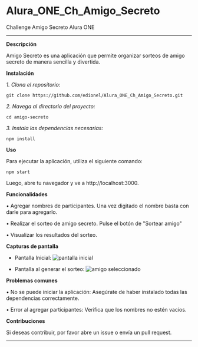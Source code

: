 # Alura_ONE_Ch_Amigo_Secreto
Challenge Amigo Secreto Alura ONE
________________________________________
**Descripción**

  Amigo Secreto es una aplicación que permite organizar sorteos de amigo secreto de manera sencilla y divertida.

**Instalación**

   *1.	Clona el repositorio:*

    git clone https://github.com/edionel/Alura_ONE_Ch_Amigo_Secreto.git

   *2.	Navega al directorio del proyecto:*

    cd amigo-secreto

  *3.	Instala las dependencias necesarias:*

    npm install

  **Uso**

  Para ejecutar la aplicación, utiliza el siguiente comando:

    npm start

   Luego, abre tu navegador y ve a http://localhost:3000.

   **Funcionalidades**

  •	Agregar nombres de participantes. Una vez digitado el nombre basta con darle <Enter> para agregarlo.

  •	Realizar el sorteo de amigo secreto. Pulse el botón de "Sortear amigo"

  •	Visualizar los resultados del sorteo.


   **Capturas de pantalla**

  * Pantalla Inicial:
 ![pantalla inicial](https://github.com/user-attachments/assets/deebebc7-3e0b-4127-9fba-b21c5a495da8)

  * Pantalla al generar el sorteo:
 ![amigo seleccionado](https://github.com/user-attachments/assets/44161b3b-6f8f-423b-930e-ee36ecf54b9d)


   **Problemas comunes**

  •	No se puede iniciar la aplicación: Asegúrate de haber instalado todas las dependencias correctamente.

  •	Error al agregar participantes: Verifica que los nombres no estén vacíos.


   **Contribuciones**

   Si deseas contribuir, por favor abre un issue o envía un pull request.
________________________________________

